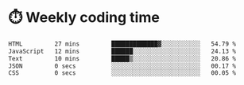 
# :stopwatch: Weekly coding time
<!--START_SECTION:waka-->

```txt
HTML         27 mins         █████████████▓░░░░░░░░░░░   54.79 %
JavaScript   12 mins         ██████░░░░░░░░░░░░░░░░░░░   24.13 %
Text         10 mins         █████▒░░░░░░░░░░░░░░░░░░░   20.86 %
JSON         0 secs          ░░░░░░░░░░░░░░░░░░░░░░░░░   00.17 %
CSS          0 secs          ░░░░░░░░░░░░░░░░░░░░░░░░░   00.05 %
```

<!--END_SECTION:waka-->


<!-- <p> <img src="https://github-readme-stats.vercel.app/api?username=cozgerest&show_icons=true&hide_border=false" />  </p> -->

